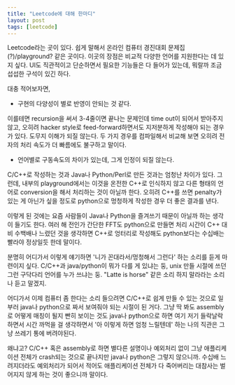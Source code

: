 ```yaml
---
title: "Leetcode에 대해 한마디"
layout: post
tags: [leetcode]
---
```


Leetcode라는 곳이 있다. 쉽게 말해서 온라인 컴퓨터 경진대회 문제집(?)/playground? 같은 곳이다. 이곳의 장점은 비교적 다양한 언어를 지원한다는 데 있지 싶다. UI도 직관적이고 단순하면서 필요한 기능들은 다 들어가 있는데, 뭐랄까 조금 섭섭한 구석이 있긴 하다.

대충 적어보자면,

* 구현의 다양성이 별로 반영이 안되는 것 같다.

이를테면 recursion을 써서 3-4줄이면 끝나는 문제인데 time out이 되어서 받아주지 않고, 오히려 hacker style로 feed-forward하면서도 지저분하게 작성해야 되는 경우가 있다. 도무지 이해가 되질 않는다. 두 가지 경우를 컴파일해서 비교해 보면 오히려 전자의 처리 속도가 더 빠름에도 불구하고 말이다.

* 언어별로 구동속도의 차이가 있는데, 그게 인정이 되질 않는다.

C/C++로 작성하는 것과 Java나 Python/Perl로 만든 것과는 엄청난 차이가 있다. 그런데, 내부의 playground에서는 이것을 온전한 C++로 인식하지 않고 다른 형태의 언어로 conversion을 해서 처리하는 것이 아닐까 한다. 오히려 C++를 쓰면 penalty가 있는 게 아닌가 싶을 정도로 python으로 멍청하게 작성한 경우 더 좋은 결과를 낸다.

이렇게 된 것에는 요즘 사람들이 Java나 Python을 즐겨쓰기 때문이 아닐까 하는 생각이 들기도 한다. 여러 해 전인가 간단한 FFT도 python으로 만들면 처리 시간이 C++ 대비 수백배나 느렸던 것을 생각하면 C++로 엉터리로 작성해도 python보다는 수십배는 빨라야 정상일듯 한데 말이다.

분명히 어디가서 이렇게 얘기하면 '니가 꼰대라서/멍청해서 그런다' 하는 소리를 듣게 마련이지 싶다. C/C++과 java/python이 뭐가 다를 게 있냐는 둥, unix 만들 시절에 쓰던 그런 구닥다리 언어를 누가 쓰냐는 둥. "Latte is horse" 같은 소리 하지 말라라는 소리나 듣고 말겠지. 

어디가서 이제 컴퓨터 좀 한다는 소리 들으려면 C/C++로 쉽게 만들 수 있는 것으로 일부러 java나 python으로 짜서 보여줘야 되는 시절이 된 거다. 그냥 딱 봐도 assembly로 어떻게 매칭이 될지 빤히 보이는 것도 java나 python으로 하면 여기 저기 들락날락하면서 시간 까먹을 걸 생각하면서 '아 이렇게 하면 엄청 느릴텐데' 하는 나의 직관은 그냥 쓰레기 통에 버려야된다.

왜냐고? C/C++ 혹은 assembly로 하면 별다른 설명이나 예외처리 없이 그냥 애플리케이션 전체가 crash되는 것으로 끝나지만 java나 python은 그렇지 않으니까. 수십배 느려지더라도 예외처리가 되어서 적어도 애플리케이션 전체가 다 죽어버리는 대참사는 벌어지지 않게 하는 것이 좋으니까 말이다. 
